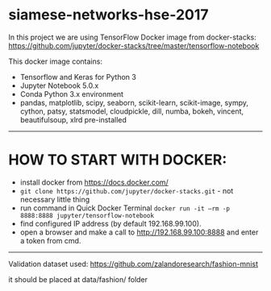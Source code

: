 # siamese-networks-hse-2017

In this project we are using TensorFlow Docker image from docker-stacks: 
https://github.com/jupyter/docker-stacks/tree/master/tensorflow-notebook

This docker image contains:
* Tensorflow and Keras for Python 3
* Jupyter Notebook 5.0.x
* Conda Python 3.x environment
* pandas, matplotlib, scipy, seaborn, scikit-learn, scikit-image, sympy, cython, patsy, statsmodel, cloudpickle, dill, numba, bokeh, vincent, beautifulsoup, xlrd pre-installed

---
# HOW TO START WITH DOCKER:
* install docker from https://docs.docker.com/
* `git clone https://github.com/jupyter/docker-stacks.git` - not necessary little thing
* run command in Quick Docker Terminal `docker run -it —rm -p 8888:8888 jupyter/tensorflow-notebook`
* find configured IP address (by default 192.168.99.100).
* open a browser and make a call to http://192.168.99.100:8888 and enter a token from cmd.
---

Validation dataset used: 
https://github.com/zalandoresearch/fashion-mnist

it should be placed at data/fashion/ folder
